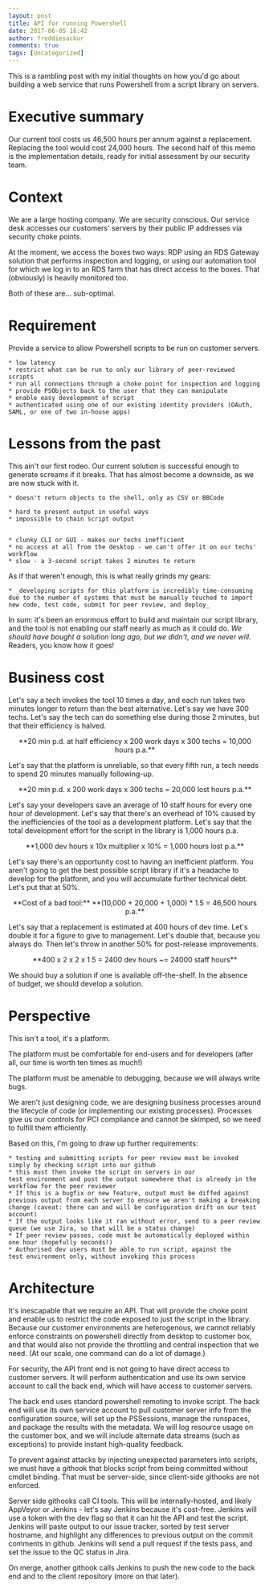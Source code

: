 ```yaml
---
layout: post
title: API for running Powershell
date: 2017-06-05 16:42
author: freddiesackur
comments: true
tags: [Uncategorized]
---
```

This is a rambling post with my initial thoughts on how you'd go about building a web service that runs Powershell from a script library on servers.


# Executive summary
Our current tool costs us 46,500 hours per annum against a replacement. Replacing the tool would cost 24,000 hours. The second half of this memo is the implementation details, ready for initial assessment by our security team.


# Context
We are a large hosting company. We are security conscious. Our service desk accesses our customers' servers by their public IP addresses via security choke points.

At the moment, we access the boxes two ways: RDP using an RDS Gateway solution that performs inspection and logging, or using our automation tool for which we log in to an RDS farm that has direct access to the boxes. That (obviously) is heavily monitored too.

Both of these are... sub-optimal.


# Requirement
Provide a service to allow Powershell scripts to be run on customer servers.

	* low latency
	* restrict what can be run to only our library of peer-reviewed scripts
	* run all connections through a choke point for inspection and logging
	* provide PSObjects back to the user that they can manipulate
	* enable easy development of script
	* authenticated using one of our existing identity providers (OAuth, SAML, or one of two in-house apps)


# Lessons from the past
This ain't our first rodeo. Our current solution is successful enough to generate screams if it breaks. That has almost become a downside, as we are now stuck with it.

	* doesn't return objects to the shell, only as CSV or BBCode

	* hard to present output in useful ways
	* impossible to chain script output


	* clunky CLI or GUI - makes our techs inefficient
	* no access at all from the desktop - we can't offer it on our techs' workflow
	* slow - a 3-second script takes 2 minutes to return

As if that weren't enough, this is what really grinds my gears:

	* _developing scripts for this platform is incredibly time-consuming due to the number of systems that must be manually touched to import new code, test code, submit for peer review, and deploy_

In sum: it's been an enormous effort to build and maintain our script library, and the tool is not enabling our staff nearly as much as it could do. _We should have bought a solution long ago, but we didn't, and we never will._ Readers, you know how it goes!


# Business cost
Let's say a tech invokes the tool 10 times a day, and each run takes two minutes longer to return than the best alternative. Let's say we have 300 techs. Let's say the tech can do something else during those 2 minutes, but that their efficiency is halved.
<p style="text-align:center;">**20 min p.d. at half efficiency x 200 work days x 300 techs = 10,000 hours p.a.**</p>
Let's say that the platform is unreliable, so that every fifth run, a tech needs to spend 20 minutes manually following-up.
<p style="text-align:center;">**20 min p.d. x 200 work days x 300 techs = 20,000 lost hours p.a.**</p>
Let's say your developers save an average of 10 staff hours for every one hour of development. Let's say that there's an overhead of 10% caused by the inefficiencies of the tool as a development platform. Let's say that the total development effort for the script in the library is 1,000 hours p.a.
<p style="text-align:center;">**1,000 dev hours x 10x multiplier x 10% = 1,000 hours lost p.a.**</p>
<p style="text-align:left;">Let's say there's an opportunity cost to having an inefficient platform. You aren't going to get the best possible script library if it's a headache to develop for the platform, and you will accumulate further technical debt. Let's put that at 50%.</p>
<p style="text-align:center;">**Cost of a bad tool:**
**(10,000 + 20,000 + 1,000) * 1.5 = 46,500 hours p.a.**</p>
<p style="text-align:left;">Let's say that a replacement is estimated at 400 hours of dev time. Let's double it for a figure to give to management. Let's double that, because you always do. Then let's throw in another 50% for post-release improvements.</p>
<p style="text-align:center;">**400 x 2 x 2 x 1.5 = 2400 dev hours ~= 24000 staff hours**</p>
<p style="text-align:left;">We should buy a solution if one is available off-the-shelf. In the absence of budget, we should develop a solution.</p>
<p style="text-align:left;"></p>


# Perspective
This isn't a tool, it's a platform.

The platform must be comfortable for end-users and for developers (after all, our time is worth ten times as much!)

The platform must be amenable to debugging, because we will always write bugs.

We aren't just designing code, we are designing business processes around the lifecycle of code (or implementing our existing processes). Processes give us our controls for PCI compliance and cannot be skimped, so we need to fulfill them efficiently.

Based on this, I'm going to draw up further requirements:

	* testing and submitting scripts for peer review must be invoked simply by checking script into our github
	* this must then invoke the script on servers in our test environment and post the output somewhere that is already in the workflow for the peer reviewer
	* If this is a bugfix or new feature, output must be diffed against previous output from each server to ensure we aren't making a breaking change (caveat: there can and will be configuration drift on our test account)
	* If the output looks like it ran without error, send to a peer review queue (we use Jira, so that will be a status change)
	* If peer review passes, code must be automatically deployed within one hour (hopefully seconds!)
	* Authorised dev users must be able to run script, against the test environment only, without invoking this process


# Architecture
It's inescapable that we require an API. That will provide the choke point and enable us to restrict the code exposed to just the script in the library. Because our customer environments are heterogenous, we cannot reliably enforce constraints on powershell directly from desktop to customer box, and that would also not provide the throttling and central inspection that we need. (At our scale, one command can do a lot of damage.)

For security, the API front end is not going to have direct access to customer servers. It will perform authentication and use its own service account to call the back end, which will have access to customer servers.

The back end uses standard powershell remoting to invoke script. The back end will use its own service account to pull customer server info from the configuration source, will set up the PSSessions, manage the runspaces, and package the results with the metadata. We will log resource usage on the customer box, and we will include alternate data streams (such as exceptions) to provide instant high-quality feedback.

To prevent against attacks by injecting unexpected parameters into scripts, we must have a githook that blocks script from being committed without cmdlet binding. That must be server-side, since client-side githooks are not enforced.

Server side githooks call CI tools. This will be internally-hosted, and likely AppVeyor or Jenkins - let's say Jenkins because it's cost-free. Jenkins will use a token with the dev flag so that it can hit the API and test the script. Jenkins will paste output to our issue tracker, sorted by test server hostname, and highlight any differences to previous output on the commit comments in github. Jenkins will send a pull request if the tests pass, and set the issue to the QC status in Jira.

On merge, another githook calls Jenkins to push the new code to the back end and to the client repository (more on that later).
